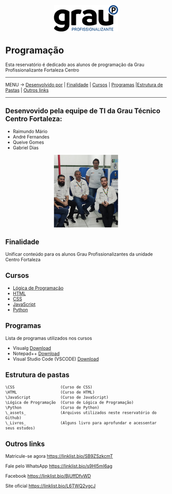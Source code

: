 <div align="center">
<img src="_assets_/logo.svg" alt="Texto Alternativo" width="200px">
</div>

# Programação

Esta reservatório é dedicado aos alunos de programação da Grau Profissionalizante Fortaleza Centro

-----
MENU -> [Desenvolvido por](#desenvolvido-por) | [Finalidade](#finalidade) | [Cursos](#cursos) | [Programas](#programas) |[Estrutura de Pastas](#estrutura-de-pastas) | [Outros links](#links)

-----

<a name="desenvolvido-por"></a>
## Desenvovido pela equipe de TI da Grau Técnico Centro Fortaleza:

- Raimundo Mário
- André Fernandes
- Queive Gomes
- Gabriel Dias
<div align="center">
<img src="_assets_/equipe_ti.png" alt="Texto Alternativo" width="200px">
</div>

<a name="finalidade"></a>
## Finalidade
Unificar conteúdo para os alunos Grau Profissionalizantes da unidade Centro Fortaleza

<a name="cursos"></a>
## Cursos
- [Lógica de Programação](/Lógica%20de%20Programação/)
- [HTML](/HTML/)
- [CSS](/CSS/)
- [JavaScript](/JavaScript/)
- [Python](/Python/)

<a name="programas"></a>
## Programas
Lista de programas utilizados nos cursos
- Visualg [Download](./_assets_/visualg3.0.7.rar)
- Notepad++ [Download](https://notepad-plus-plus.org/downloads)
- Visual Studio Code (VSCODE) [Download](https://code.visualstudio.com/download)

<a name="estrutura-de-pastas"></a>
## Estrutura de pastas

```
\CSS                    (Curso de CSS)
\HTML                   (Curso de HTML)
\JavaScript             (Curso de JavaScript)
\Lógica de Programação  (Curso de Lógica de Programação)
\Python                 (Curso de Python)
\_assets_               (Arquivos utilizados neste reservatório do Github)
\_Livros_               (Alguns livro para aprofundar e acessentar seus estudos)
```

<a name="links"></a>
## Outros links

Matricule-se agora https://linklist.bio/SB9ZSzkcmT

Fale pelo WhatsApp https://linklist.bio/s9Hl5mI6ag

Facebook https://linklist.bio/BjUffDfvWD

Site oficial https://linklist.bio/L6TWQ2vgcJ
